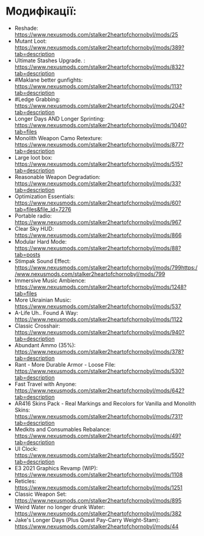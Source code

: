 # Модифікації:
- Reshade: https://www.nexusmods.com/stalker2heartofchornobyl/mods/25
- Mutant Loot: https://www.nexusmods.com/stalker2heartofchornobyl/mods/389?tab=description
- Ultimate Stashes Upgrade. : https://www.nexusmods.com/stalker2heartofchornobyl/mods/832?tab=description
- #Maklane better gunfights: https://www.nexusmods.com/stalker2heartofchornobyl/mods/113?tab=description
- #Ledge Grabbing: https://www.nexusmods.com/stalker2heartofchornobyl/mods/204?tab=description
- Longer Days AND Longer Sprinting: https://www.nexusmods.com/stalker2heartofchornobyl/mods/1040?tab=files
- Monolith Weapon Camo Retexture: https://www.nexusmods.com/stalker2heartofchornobyl/mods/877?tab=description
- Large loot box: https://www.nexusmods.com/stalker2heartofchornobyl/mods/515?tab=description
- Reasonable Weapon Degradation: https://www.nexusmods.com/stalker2heartofchornobyl/mods/33?tab=description
- Optimization Essentials: https://www.nexusmods.com/stalker2heartofchornobyl/mods/60?tab=files&file_id=7276
- Portable radio: https://www.nexusmods.com/stalker2heartofchornobyl/mods/967
- Clear Sky HUD: https://www.nexusmods.com/stalker2heartofchornobyl/mods/866
- Modular Hard Mode: https://www.nexusmods.com/stalker2heartofchornobyl/mods/88?tab=posts
- Stimpak Sound Effect: https://www.nexusmods.com/stalker2heartofchornobyl/mods/799https://www.nexusmods.com/stalker2heartofchornobyl/mods/799
- Immersive Music Ambience: https://www.nexusmods.com/stalker2heartofchornobyl/mods/1248?tab=files
- More Ukrainian Music: https://www.nexusmods.com/stalker2heartofchornobyl/mods/537
- A-Life Uh.. Found A Way: https://www.nexusmods.com/stalker2heartofchornobyl/mods/1122
- Classic Crosshair: https://www.nexusmods.com/stalker2heartofchornobyl/mods/940?tab=description
- Abundant Ammo (35%): https://www.nexusmods.com/stalker2heartofchornobyl/mods/378?tab=description
- Rant - More Durable Armor - Loose File: https://www.nexusmods.com/stalker2heartofchornobyl/mods/530?tab=description
- Fast Travel with Anyone: https://www.nexusmods.com/stalker2heartofchornobyl/mods/642?tab=description
- AR416 Skins Pack - Real Markings and Recolors for Vanilla and Monolith Skins:
https://www.nexusmods.com/stalker2heartofchornobyl/mods/731?tab=description
- Medkits and Consumables Rebalance:
https://www.nexusmods.com/stalker2heartofchornobyl/mods/49?tab=description
- UI Clock: https://www.nexusmods.com/stalker2heartofchornobyl/mods/550?tab=description
- E3 2021 Graphics Revamp (WIP): https://www.nexusmods.com/stalker2heartofchornobyl/mods/1108
- Reticles: https://www.nexusmods.com/stalker2heartofchornobyl/mods/1251
- Classic Weapon Set: https://www.nexusmods.com/stalker2heartofchornobyl/mods/895
- Weird Water no longer drunk Water: https://www.nexusmods.com/stalker2heartofchornobyl/mods/382
- Jake's Longer Days (Plus Quest Pay-Carry Weight-Stam):  https://www.nexusmods.com/stalker2heartofchornobyl/mods/44